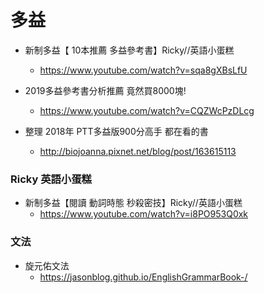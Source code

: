 # 多益


- 新制多益【 10本推薦 多益參考書】Ricky//英語小蛋糕
    - https://www.youtube.com/watch?v=sqa8gXBsLfU


- 2019多益參考書分析推薦 竟然買8000塊!
    - https://www.youtube.com/watch?v=CQZWcPzDLcg
    

- 整理 2018年  PTT多益版900分高手  都在看的書
    - http://biojoanna.pixnet.net/blog/post/163615113
    


### Ricky 英語小蛋糕

- 新制多益【閱讀 動詞時態 秒殺密技】Ricky//英語小蛋糕
    - https://www.youtube.com/watch?v=i8PO953Q0xk
    
### 文法

- 旋元佑文法
    - https://jasonblog.github.io/EnglishGrammarBook-/